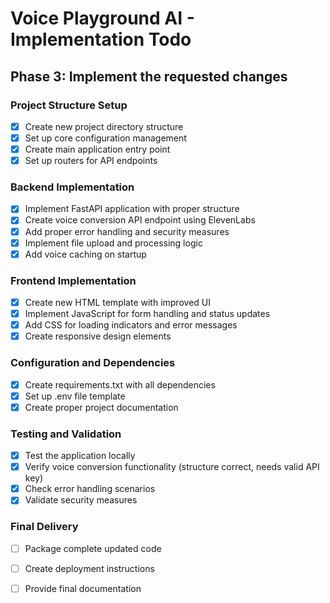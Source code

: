 # Voice Playground AI - Implementation Todo

## Phase 3: Implement the requested changes

### Project Structure Setup
- [x] Create new project directory structure
- [x] Set up core configuration management
- [x] Create main application entry point
- [x] Set up routers for API endpoints

### Backend Implementation
- [x] Implement FastAPI application with proper structure
- [x] Create voice conversion API endpoint using ElevenLabs
- [x] Add proper error handling and security measures
- [x] Implement file upload and processing logic
- [x] Add voice caching on startup

### Frontend Implementation
- [x] Create new HTML template with improved UI
- [x] Implement JavaScript for form handling and status updates
- [x] Add CSS for loading indicators and error messages
- [x] Create responsive design elements

### Configuration and Dependencies
- [x] Create requirements.txt with all dependencies
- [x] Set up .env file template
- [x] Create proper project documentation

### Testing and Validation
- [x] Test the application locally
- [x] Verify voice conversion functionality (structure correct, needs valid API key)
- [x] Check error handling scenarios
- [x] Validate security measures

### Final Delivery
- [ ] Package complete updated code
- [ ] Create deployment instructions
- [ ] Provide final documentation

